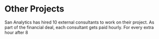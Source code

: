# Other Projects

San Analytics has hired 10 external consultants to work on their project. As part of the financial deal, each consultant gets paid hourly. For every extra hour after 8
